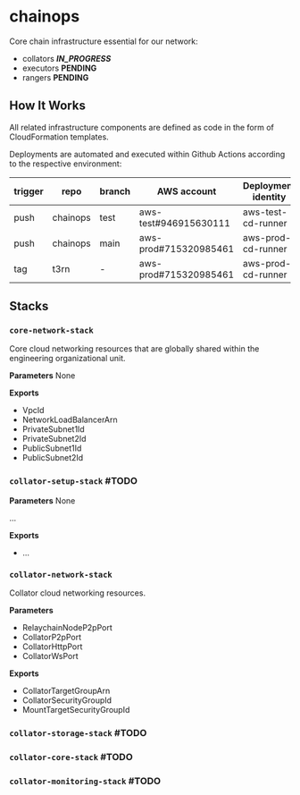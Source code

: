 # chainops

<!-- `docker build -t latest-collator -f collator.Dockerfile  ../t3rn` -->

Core chain infrastructure essential for our network:
  + collators **_IN_PROGRESS_**
  + executors **PENDING**
  + rangers   **PENDING**

## How It Works

All related infrastructure components are defined as code in the form of CloudFormation templates.

Deployments are automated and executed within Github Actions according to the respective environment:

| trigger | repo     | branch | AWS account             | Deployment identity |
|---------|----------|--------|-------------------------|---------------------|
| push    | chainops | test   | aws-test#946915630111   | aws-test-cd-runner  |
| push    | chainops | main   | aws-prod#715320985461   | aws-prod-cd-runner  |
| tag     | t3rn     |   -    | aws-prod#715320985461   | aws-prod-cd-runner  |

## Stacks



### `core-network-stack`

Core cloud networking resources that are globally shared within the engineering organizational unit.

**Parameters** None

**Exports**

+ VpcId
+ NetworkLoadBalancerArn
+ PrivateSubnet1Id
+ PrivateSubnet2Id
+ PublicSubnet1Id
+ PublicSubnet2Id

### `collator-setup-stack` #TODO

**Parameters** None

...

**Exports**

+ ...

### `collator-network-stack`

Collator cloud networking resources.

**Parameters**

+ RelaychainNodeP2pPort
+ CollatorP2pPort
+ CollatorHttpPort
+ CollatorWsPort

**Exports**

+ CollatorTargetGroupArn
+ CollatorSecurityGroupId
+ MountTargetSecurityGroupId

### `collator-storage-stack` #TODO

### `collator-core-stack` #TODO

### `collator-monitoring-stack` #TODO
